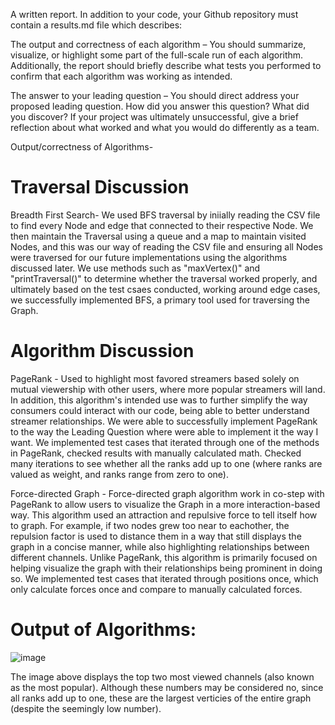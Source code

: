 A written report. In addition to your code, your Github repository must contain a results.md file which describes:

The output and correctness of each algorithm – You should summarize, visualize, or highlight some part of the full-scale run of each algorithm. Additionally, the report should briefly describe what tests you performed to confirm that each algorithm was working as intended.

The answer to your leading question – You should direct address your proposed leading question. How did you answer this question? What did you discover? If your project was ultimately unsuccessful, give a brief reflection about what worked and what you would do differently as a team.

Output/correctness of Algorithms- 

# Traversal Discussion

Breadth First Search- We used BFS traversal by iniially reading the CSV file to find every Node and edge that connected to their respective Node. We then maintain the Traversal using a queue and a map to maintain visited Nodes, and this was our way of reading the CSV file and ensuring all Nodes were traversed for our future implementations using the algorithms discussed later. We use methods such as "maxVertex()" and "printTraversal()" to determine whether the traversal worked properly, and ultimately based on the test csaes conducted, working around edge cases, we successfully implemented BFS, a primary tool used for traversing the Graph.

# Algorithm Discussion

PageRank - Used to highlight most favored streamers based solely on mutual viewership with other users, where more popular streamers will land. In addition, this algorithm's intended use was to further simplify the way consumers could interact with our code, being able to better understand streamer relationships. We were able to successfully implement PageRank to the way the Leading Question where were able to implement it the way I want. We implemented test cases that iterated through one of the methods in PageRank, checked results with manually calculated math. Checked many iterations to see whether all the ranks add up to one (where ranks are valued as weight, and ranks range from zero to one). 

Force-directed Graph - Force-directed graph algorithm work in co-step with PageRank to allow users to visualize the Graph in a more interaction-based way. This algorithm used an attraction and repulsive force to tell itself how to graph. For example, if two nodes grew too near to eachother, the repulsion factor is used to distance them in a way that still displays the graph in a concise manner, while also highlighting relationships between different channels. Unlike PageRank, this algorithm is primarily focused on helping visualize the graph with their relationships being prominent in doing so. We implemented test cases that iterated through positions once, which only calculate forces once and compare to manually calculated forces. 

# Output of Algorithms:

![image](https://user-images.githubusercontent.com/87607418/207226870-2479699d-3942-4f9e-99d1-73f5da8d564c.png)

The image above displays the top two most viewed channels (also known as the most popular). Although these numbers may be considered no, since all ranks add up to one, these are the largest verticies of the entire graph (despite the seemingly low number). 
